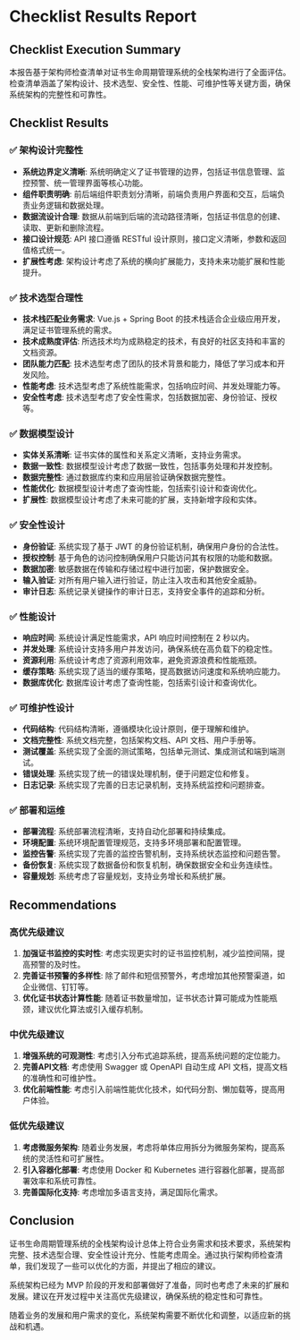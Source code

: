 # Checklist Results Report

## Checklist Execution Summary

本报告基于架构师检查清单对证书生命周期管理系统的全栈架构进行了全面评估。检查清单涵盖了架构设计、技术选型、安全性、性能、可维护性等关键方面，确保系统架构的完整性和可靠性。

## Checklist Results

### ✅ 架构设计完整性

- **系统边界定义清晰**: 系统明确定义了证书管理的边界，包括证书信息管理、监控预警、统一管理界面等核心功能。
- **组件职责明确**: 前后端组件职责划分清晰，前端负责用户界面和交互，后端负责业务逻辑和数据处理。
- **数据流设计合理**: 数据从前端到后端的流动路径清晰，包括证书信息的创建、读取、更新和删除流程。
- **接口设计规范**: API 接口遵循 RESTful 设计原则，接口定义清晰，参数和返回值格式统一。
- **扩展性考虑**: 架构设计考虑了系统的横向扩展能力，支持未来功能扩展和性能提升。

### ✅ 技术选型合理性

- **技术栈匹配业务需求**: Vue.js + Spring Boot 的技术栈适合企业级应用开发，满足证书管理系统的需求。
- **技术成熟度评估**: 所选技术均为成熟稳定的技术，有良好的社区支持和丰富的文档资源。
- **团队能力匹配**: 技术选型考虑了团队的技术背景和能力，降低了学习成本和开发风险。
- **性能考虑**: 技术选型考虑了系统性能需求，包括响应时间、并发处理能力等。
- **安全性考虑**: 技术选型考虑了安全性需求，包括数据加密、身份验证、授权等。

### ✅ 数据模型设计

- **实体关系清晰**: 证书实体的属性和关系定义清晰，支持业务需求。
- **数据一致性**: 数据模型设计考虑了数据一致性，包括事务处理和并发控制。
- **数据完整性**: 通过数据库约束和应用层验证确保数据完整性。
- **性能优化**: 数据模型设计考虑了查询性能，包括索引设计和查询优化。
- **扩展性**: 数据模型设计考虑了未来可能的扩展，支持新增字段和实体。

### ✅ 安全性设计

- **身份验证**: 系统实现了基于 JWT 的身份验证机制，确保用户身份的合法性。
- **授权控制**: 基于角色的访问控制确保用户只能访问其有权限的功能和数据。
- **数据加密**: 敏感数据在传输和存储过程中进行加密，保护数据安全。
- **输入验证**: 对所有用户输入进行验证，防止注入攻击和其他安全威胁。
- **审计日志**: 系统记录关键操作的审计日志，支持安全事件的追踪和分析。

### ✅ 性能设计

- **响应时间**: 系统设计满足性能需求，API 响应时间控制在 2 秒以内。
- **并发处理**: 系统设计支持多用户并发访问，确保系统在高负载下的稳定性。
- **资源利用**: 系统设计考虑了资源利用效率，避免资源浪费和性能瓶颈。
- **缓存策略**: 系统实现了适当的缓存策略，提高数据访问速度和系统响应能力。
- **数据库优化**: 数据库设计考虑了查询性能，包括索引设计和查询优化。

### ✅ 可维护性设计

- **代码结构**: 代码结构清晰，遵循模块化设计原则，便于理解和维护。
- **文档完整性**: 系统文档完整，包括架构文档、API 文档、用户手册等。
- **测试覆盖**: 系统实现了全面的测试策略，包括单元测试、集成测试和端到端测试。
- **错误处理**: 系统实现了统一的错误处理机制，便于问题定位和修复。
- **日志记录**: 系统实现了完善的日志记录机制，支持系统监控和问题排查。

### ✅ 部署和运维

- **部署流程**: 系统部署流程清晰，支持自动化部署和持续集成。
- **环境配置**: 系统环境配置管理规范，支持多环境部署和配置管理。
- **监控告警**: 系统实现了完善的监控告警机制，支持系统状态监控和问题告警。
- **备份恢复**: 系统实现了数据备份和恢复机制，确保数据安全和业务连续性。
- **容量规划**: 系统考虑了容量规划，支持业务增长和系统扩展。

## Recommendations

### 高优先级建议

1. **加强证书监控的实时性**: 考虑实现更实时的证书监控机制，减少监控间隔，提高预警的及时性。
2. **完善证书预警的多样性**: 除了邮件和短信预警外，考虑增加其他预警渠道，如企业微信、钉钉等。
3. **优化证书状态计算性能**: 随着证书数量增加，证书状态计算可能成为性能瓶颈，建议优化算法或引入缓存机制。

### 中优先级建议

1. **增强系统的可观测性**: 考虑引入分布式追踪系统，提高系统问题的定位能力。
2. **完善API文档**: 考虑使用 Swagger 或 OpenAPI 自动生成 API 文档，提高文档的准确性和可维护性。
3. **优化前端性能**: 考虑引入前端性能优化技术，如代码分割、懒加载等，提高用户体验。

### 低优先级建议

1. **考虑微服务架构**: 随着业务发展，考虑将单体应用拆分为微服务架构，提高系统的灵活性和可扩展性。
2. **引入容器化部署**: 考虑使用 Docker 和 Kubernetes 进行容器化部署，提高部署效率和系统可靠性。
3. **完善国际化支持**: 考虑增加多语言支持，满足国际化需求。

## Conclusion

证书生命周期管理系统的全栈架构设计总体上符合业务需求和技术要求，系统架构完整、技术选型合理、安全性设计充分、性能考虑周全。通过执行架构师检查清单，我们发现了一些可以优化的方面，并提出了相应的建议。

系统架构已经为 MVP 阶段的开发和部署做好了准备，同时也考虑了未来的扩展和发展。建议在开发过程中关注高优先级建议，确保系统的稳定性和可靠性。

随着业务的发展和用户需求的变化，系统架构需要不断优化和调整，以适应新的挑战和机遇。